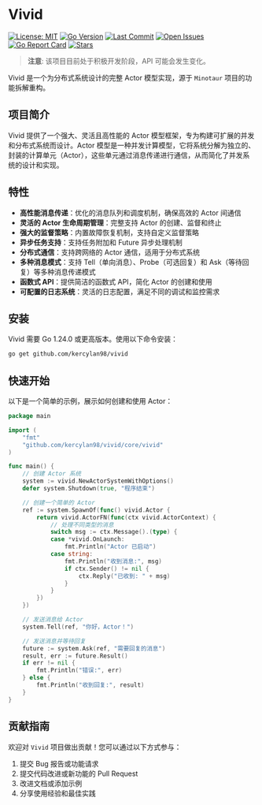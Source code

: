 # Vivid

[![License: MIT](https://img.shields.io/badge/License-MIT-yellow.svg)](https://opensource.org/licenses/MIT)
[![Go Version](https://img.shields.io/github/go-mod/go-version/kercylan98/vivid)](https://github.com/kercylan98/vivid)
[![Last Commit](https://img.shields.io/github/last-commit/kercylan98/vivid)](https://github.com/kercylan98/vivid/commits/main)
[![Open Issues](https://img.shields.io/github/issues/kercylan98/vivid)](https://github.com/kercylan98/vivid/issues)
[![Go Report Card](https://goreportcard.com/badge/github.com/kercylan98/vivid)](https://goreportcard.com/report/github.com/kercylan98/vivid)
[![Stars](https://img.shields.io/github/stars/kercylan98/vivid)](https://github.com/kercylan98/vivid/stargazers)

> **注意**: 该项目目前处于积极开发阶段，API 可能会发生变化。

Vivid 是一个为分布式系统设计的完整 Actor 模型实现，源于 `Minotaur` 项目的功能拆解重构。

## 项目简介

Vivid 提供了一个强大、灵活且高性能的 Actor 模型框架，专为构建可扩展的并发和分布式系统而设计。Actor 模型是一种并发计算模型，它将系统分解为独立的、封装的计算单元（Actor），这些单元通过消息传递进行通信，从而简化了并发系统的设计和实现。

## 特性

- **高性能消息传递**：优化的消息队列和调度机制，确保高效的 Actor 间通信
- **灵活的 Actor 生命周期管理**：完整支持 Actor 的创建、监督和终止
- **强大的监督策略**：内置故障恢复机制，支持自定义监督策略
- **异步任务支持**：支持任务附加和 Future 异步处理机制
- **分布式通信**：支持跨网络的 Actor 通信，适用于分布式系统
- **多种消息模式**：支持 Tell（单向消息）、Probe（可选回复）和 Ask（等待回复）等多种消息传递模式
- **函数式 API**：提供简洁的函数式 API，简化 Actor 的创建和使用
- **可配置的日志系统**：灵活的日志配置，满足不同的调试和监控需求

## 安装

Vivid 需要 Go 1.24.0 或更高版本。使用以下命令安装：

```bash
go get github.com/kercylan98/vivid
```

## 快速开始

以下是一个简单的示例，展示如何创建和使用 Actor：

```go
package main

import (
    "fmt"
    "github.com/kercylan98/vivid/core/vivid"
)

func main() {
    // 创建 Actor 系统
    system := vivid.NewActorSystemWithOptions()
    defer system.Shutdown(true, "程序结束")

    // 创建一个简单的 Actor
    ref := system.SpawnOf(func() vivid.Actor {
        return vivid.ActorFN(func(ctx vivid.ActorContext) {
            // 处理不同类型的消息
            switch msg := ctx.Message().(type) {
            case *vivid.OnLaunch:
                fmt.Println("Actor 已启动")
            case string:
                fmt.Println("收到消息:", msg)
                if ctx.Sender() != nil {
                    ctx.Reply("已收到: " + msg)
                }
            }
        })
    })

    // 发送消息给 Actor
    system.Tell(ref, "你好，Actor！")

    // 发送消息并等待回复
    future := system.Ask(ref, "需要回复的消息")
    result, err := future.Result()
    if err != nil {
        fmt.Println("错误:", err)
    } else {
        fmt.Println("收到回复:", result)
    }
}
```

## 贡献指南

欢迎对 `Vivid` 项目做出贡献！您可以通过以下方式参与：

1. 提交 Bug 报告或功能请求
2. 提交代码改进或新功能的 Pull Request
3. 改进文档或添加示例
4. 分享使用经验和最佳实践
